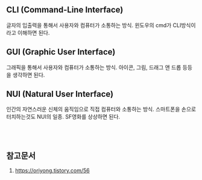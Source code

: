 ## CLI (Command-Line Interface)

글자의 입출력을 통해서 사용자와 컴퓨터가 소통하는 방식. 윈도우의 cmd가 CLI방식이라고 이해하면 된다.

## GUI (Graphic User Interface)

그래픽을 통해서 사용자와 컴퓨터가 소통하는 방식. 아이콘, 그림, 드래그 앤 드롭 등등을 생각하면 된다.

## NUI (Natural User Interface)

인간의 자연스러운 신체의 움직임으로 직접 컴퓨터와 소통하는 방식. 스마트폰을 손으로 터치하는것도 NUI의 일종. SF영화를 상상하면 된다.


<br></br>
## 참고문서
1) https://oriyong.tistory.com/56
